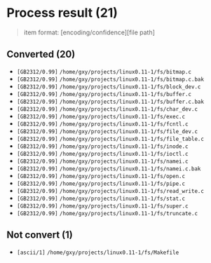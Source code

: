 # Process result (21)

> item format: [encoding/confidence][file path]

## Converted (20)

- `[GB2312/0.99]` `/home/gxy/projects/linux0.11-1/fs/bitmap.c`
- `[GB2312/0.99]` `/home/gxy/projects/linux0.11-1/fs/bitmap.c.bak`
- `[GB2312/0.99]` `/home/gxy/projects/linux0.11-1/fs/block_dev.c`
- `[GB2312/0.99]` `/home/gxy/projects/linux0.11-1/fs/buffer.c`
- `[GB2312/0.99]` `/home/gxy/projects/linux0.11-1/fs/buffer.c.bak`
- `[GB2312/0.99]` `/home/gxy/projects/linux0.11-1/fs/char_dev.c`
- `[GB2312/0.99]` `/home/gxy/projects/linux0.11-1/fs/exec.c`
- `[GB2312/0.99]` `/home/gxy/projects/linux0.11-1/fs/fcntl.c`
- `[GB2312/0.99]` `/home/gxy/projects/linux0.11-1/fs/file_dev.c`
- `[GB2312/0.99]` `/home/gxy/projects/linux0.11-1/fs/file_table.c`
- `[GB2312/0.99]` `/home/gxy/projects/linux0.11-1/fs/inode.c`
- `[GB2312/0.99]` `/home/gxy/projects/linux0.11-1/fs/ioctl.c`
- `[GB2312/0.99]` `/home/gxy/projects/linux0.11-1/fs/namei.c`
- `[GB2312/0.99]` `/home/gxy/projects/linux0.11-1/fs/namei.c.bak`
- `[GB2312/0.99]` `/home/gxy/projects/linux0.11-1/fs/open.c`
- `[GB2312/0.99]` `/home/gxy/projects/linux0.11-1/fs/pipe.c`
- `[GB2312/0.99]` `/home/gxy/projects/linux0.11-1/fs/read_write.c`
- `[GB2312/0.99]` `/home/gxy/projects/linux0.11-1/fs/stat.c`
- `[GB2312/0.99]` `/home/gxy/projects/linux0.11-1/fs/super.c`
- `[GB2312/0.99]` `/home/gxy/projects/linux0.11-1/fs/truncate.c`

## Not convert (1)

- `[ascii/1]` `/home/gxy/projects/linux0.11-1/fs/Makefile`
